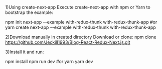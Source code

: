 1)Using create-next-app
Execute create-next-app with npm or Yarn to bootstrap the example:

npm init next-app --example with-redux-thunk with-redux-thunk-app
#or
yarn create next-app --example with-redux-thunk with-redux-thunk-app


2)Download manually in created directory
Download or clone:
npm clone https://github.com/Jeckill1993/Blog-React-Redux-Next.js.git


3)Install it and run:

npm install
npm run dev
#or
yarn
yarn dev


